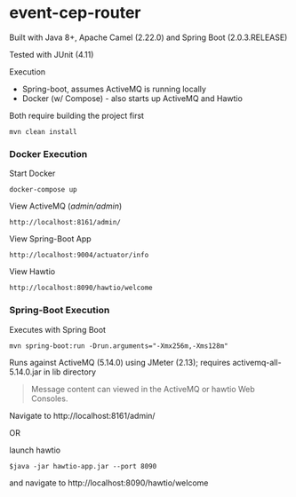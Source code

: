 event-cep-router
=======================

Built with Java 8+, Apache Camel (2.22.0) and Spring Boot (2.0.3.RELEASE)

Tested with JUnit (4.11)

Execution
* Spring-boot, assumes ActiveMQ is running locally
* Docker (w/ Compose) - also starts up ActiveMQ and Hawtio

Both require building the project first

`mvn clean install`

### Docker Execution

Start Docker

`docker-compose up`

View ActiveMQ (_admin/admin_)

`http://localhost:8161/admin/`

View Spring-Boot App

`http://localhost:9004/actuator/info`

View Hawtio

`http://localhost:8090/hawtio/welcome`


### Spring-Boot Execution

Executes with Spring Boot

`mvn spring-boot:run -Drun.arguments="-Xmx256m,-Xms128m"`

Runs against ActiveMQ (5.14.0) using JMeter (2.13); requires activemq-all-5.14.0.jar in lib directory

>Message content can viewed in the ActiveMQ or hawtio Web Consoles.

Navigate to http://localhost:8161/admin/

OR 

launch hawtio

    $java -jar hawtio-app.jar --port 8090 

and navigate to http://localhost:8090/hawtio/welcome   
